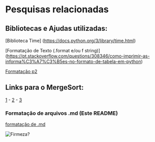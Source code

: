 # Pesquisas relacionadas

## Bibliotecas e Ajudas utilizadas:

[Biblioteca Time] (https://docs.python.org/3/library/time.html)

[Formatação de Texto (.format e/ou f string)] (https://pt.stackoverflow.com/questions/308346/como-imprimir-as-informa%C3%A7%C3%B5es-no-formato-de-tabela-em-python)

[Formatação p2](https://pt.stackoverflow.com/questions/262184/o-que-utilizar-para-formatar-uma-string-ou-format)

## Links para o MergeSort:

[1](https://wiki.python.org.br/MergeSort) - [2](http://interactivepython.org/courselib/static/pythonds/SortSearch/TheMergeSort.html) - [3](https://www.geeksforgeeks.org/merge-sort/)

### Formatação de arquivos .md (Este README)

[formatação de .md](https://blog.da2k.com.br/2015/02/08/aprenda-markdown/)

![Firmeza?](http://i.imgur.com/DodVQQP.jpg)
